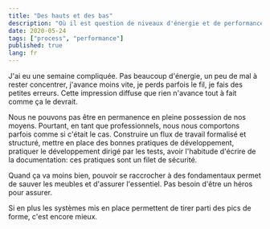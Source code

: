 ```yaml
---
title: "Des hauts et des bas"
description: "Où il est question de niveaux d'énergie et de performance"
date: 2020-05-24
tags: ["process", "performance"]
published: true
lang: fr
---
```


J'ai eu une semaine compliquée. Pas beaucoup d'énergie, un peu de mal à rester concentrer, j'avance moins vite, je perds parfois le fil, je fais des petites erreurs. Cette impression diffuse que rien n'avance tout à fait comme ça le devrait.

Nous ne pouvons pas être en permanence en pleine possession de nos moyens. Pourtant, en tant que professionnels, nous nous comportons parfois comme si c'était le cas. Construire un flux de travail formalisé et structuré, mettre en place des bonnes pratiques de développement, pratiquer le développement dirigé par les tests, avoir l'habitude d'écrire de la documentation: ces pratiques sont un filet de sécurité.

Quand ça va moins bien, pouvoir se raccrocher à des fondamentaux permet de sauver les meubles et d'assurer l'essentiel.  Pas besoin d'être un héros pour assurer.

Si en plus les systèmes mis en place permettent de tirer parti des pics de forme, c'est encore mieux.
